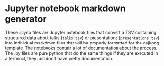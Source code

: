 # Jupyter notebook markdown generator

These .ipynb files are Jupyter notebook files that convert a TSV containing structured data about talks (`talks.tsv`) or presentations (`presentations.tsv`) into individual markdown files that will be properly formatted for the cejkong template. The notebooks contain a lot of documentation about the process. The .py files are pure python that do the same things if they are executed in a terminal, they just don't have pretty documentation.




